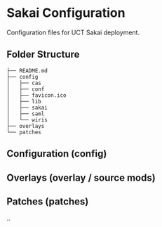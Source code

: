 # Sakai Configuration
Configuration files for UCT Sakai deployment.

## Folder Structure
```
├── README.md
├── config
│   ├── cas
│   ├── conf
│   ├── favicon.ico
│   ├── lib
│   ├── sakai
│   ├── saml
│   └── wiris
├── overlays
└── patches
```

## Configuration (config)

## Overlays (overlay / source mods)

## Patches (patches)
..

